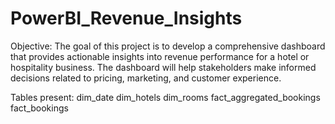 # PowerBI_Revenue_Insights

Objective:
The goal of this project is to develop a comprehensive dashboard that provides actionable insights into revenue performance for a hotel or hospitality business. The dashboard will help stakeholders make informed decisions related to pricing, marketing, and customer experience.

Tables present:
dim_date
dim_hotels
dim_rooms
fact_aggregated_bookings
fact_bookings
